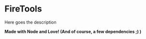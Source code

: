 # FireTools

Here goes the description


**Made with Node and Love! (And of course, a few dependencies ;) )**
